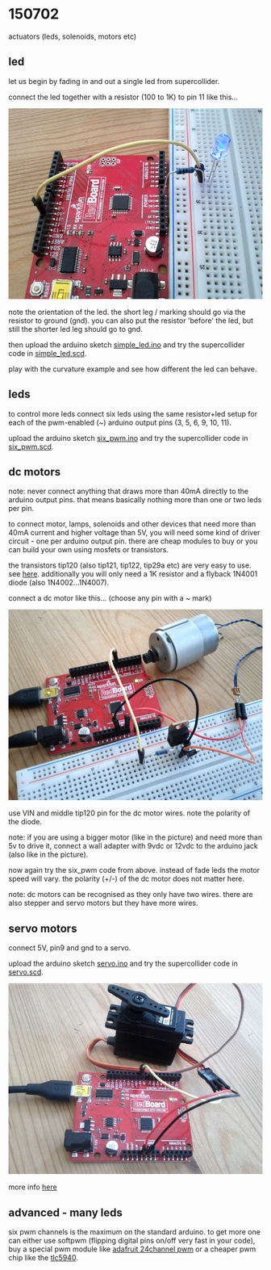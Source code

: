 150702
======

actuators (leds, solenoids, motors etc)

led
--
let us begin by fading in and out a single led from supercollider.

connect the led together with a resistor (100 to 1K) to pin 11 like this...

![simple_led](simple_led.jpg?raw=true "simple_led")

note the orientation of the led. the short leg / marking should go via the resistor to ground (gnd). you can also put the resistor 'before' the led, but still the shorter led leg should go to gnd.

then upload the arduino sketch [simple_led.ino](https://github.com/redFrik/udk13-Remote_control/blob/master/udk150702/simple_led/simple_led.ino) and try the supercollider code in [simple_led.scd](https://github.com/redFrik/udk13-Remote_control/blob/master/udk150702/simple_led.scd).

play with the curvature example and see how different the led can behave.

leds
--
to control more leds connect six leds using the same resistor+led setup for each of the pwm-enabled (~) arduino output pins (3, 5, 6, 9, 10, 11).

upload the arduino sketch [six_pwm.ino](https://github.com/redFrik/udk13-Remote_control/blob/master/udk150702/six_pwm/six_pwm.ino) and try the supercollider code in [six_pwm.scd](https://github.com/redFrik/udk13-Remote_control/blob/master/udk150702/six_pwm.scd).

dc motors
--
note: never connect anything that draws more than 40mA directly to the arduino output pins. that means basically nothing more than one or two leds per pin.

to connect motor, lamps, solenoids and other devices that need more than 40mA current and higher voltage than 5V, you will need some kind of driver circuit - one per arduino output pin. there are cheap modules to buy or you can build your own using mosfets or transistors.

the transistors tip120 (also tip121, tip122, tip29a etc) are very easy to use. see [here](http://www.instructables.com/id/Use-Arduino-with-TIP120-transistor-to-control-moto/).
additionally you will only need a 1K resistor and a flyback 1N4001 diode (also 1N4002...1N4007).

connect a dc motor like this... (choose any pin with a ~ mark)

![tip120](tip120.jpg?raw=true "tip120")

use VIN and middle tip120 pin for the dc motor wires. note the polarity of the diode.

note: if you are using a bigger motor (like in the picture) and need more than 5v to drive it, connect a wall adapter with 9vdc or 12vdc to the arduino jack (also like in the picture).

now again try the six_pwm code from above. instead of fade leds the motor speed will vary. the polarity (+/-) of the dc motor does not matter here.

note: dc motors can be recognised as they only have two wires. there are also stepper and servo motors but they have more wires.

servo motors
--
connect 5V, pin9 and gnd to a servo.

upload the arduino sketch [servo.ino](https://github.com/redFrik/udk13-Remote_control/blob/master/udk150702/servo/servo.ino) and try the supercollider code in [servo.scd](https://github.com/redFrik/udk13-Remote_control/blob/master/udk150702/servo.scd).

![servo](servo.jpg?raw=true "servo")

more info [here](https://learn.adafruit.com/adafruit-arduino-lesson-14-servo-motors?view=all)

advanced - many leds
--
six pwm channels is the maximum on the standard arduino. to get more one can either use softpwm (flipping digital pins on/off very fast in your code), buy a special pwm module like [adafruit 24channel pwm](https://www.adafruit.com/product/1429) or a cheaper pwm chip like the [tlc5940](http://tronixstuff.com/2013/10/21/tutorial-arduino-tlc5940-led-driver-ic/).
